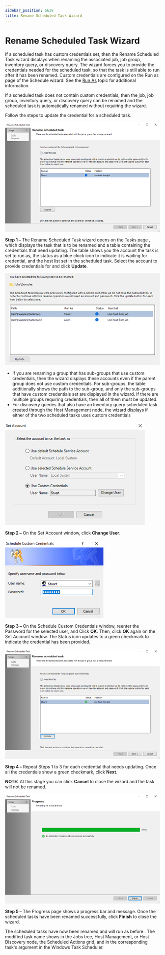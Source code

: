 ```yaml
---
sidebar_position: 5638
title: Rename Scheduled Task Wizard
---
```


# Rename Scheduled Task Wizard

If a scheduled task has custom credentials set, then the Rename Scheduled Task wizard displays when renaming the associated job, job group, inventory query, or discovery query. The wizard forces you to provide the credentials needed for the scheduled task, so that the task is still able to run after it has been renamed. Custom credentials are configured on the Run as page of the Schedule wizard. See the [Run As](Wizard#Run "Run As") topic for additional information.

If a scheduled task does not contain custom credentials, then the job, job group, inventory query, or discovery query can be renamed and the scheduled task is automatically renamed without requiring the wizard.

Follow the steps to update the credential for a scheduled task.

![Rename Scheduled Task wizard Tasks page](../../../../../../static/images/AccessAnalyzer_12.0/Content/Resources/Images/EnterpriseAuditor/Admin/Schedule/RenameScheduledTaskWizard/Tasks.png "Rename Scheduled Task wizard Tasks page")

**Step 1 –** The Rename Scheduled Task wizard opens on the Tasks page , which displays the task that is to be renamed and a table containing the credentials that need updating. The table shows you the account the task is set to run as, the status as a blue clock icon to indicate it is waiting for credential, and the host list set in the scheduled task. Select the account to provide credentials for and click **Update**.

![Group with multiple sub-group credentials to be updated](../../../../../../static/images/AccessAnalyzer_12.0/Content/Resources/Images/EnterpriseAuditor/Admin/Schedule/RenameScheduledTaskWizard/TasksSubGroups.png "Group with multiple sub-group credentials to be updated")

* If you are renaming a group that has sub-groups that use custom credentials, then the wizard displays these accounts even if the parent group does not use custom credentials. For sub-groups, the table additionally shows the path to the sub-group, and only the sub-groups that have custom credentials set are displayed in the wizard. If there are multiple groups requiring credentials, then all of them must be updated.
* For discovery queries that also have an Inventory query scheduled task created through the Host Management node, the wizard displays if either of the two scheduled tasks uses custom credentials

![Set Account window](../../../../../../static/images/AccessAnalyzer_12.0/Content/Resources/Images/EnterpriseAuditor/Admin/Schedule/RenameScheduledTaskWizard/SetAccount.png "Set Account window")

**Step 2 –** On the Set Account window, click **Change User**.

![Schedule Custom Credentials window](../../../../../../static/images/AccessAnalyzer_12.0/Content/Resources/Images/EnterpriseAuditor/Admin/Schedule/RenameScheduledTaskWizard/ScheduleCustomCredentials.png "Schedule Custom Credentials window")

**Step 3 –** On the Schedule Custom Credentials window, reenter the Password for the selected user, and Click **OK**. Then, click **OK** again on the Set Account window. The Status icon updates to a green checkmark to indicate the credential has been provided.

![Tasks page after credentials updated](../../../../../../static/images/AccessAnalyzer_12.0/Content/Resources/Images/EnterpriseAuditor/Admin/Schedule/RenameScheduledTaskWizard/TasksUpdated.png "Tasks page after credentials updated")

**Step 4 –**  Repeat Steps 1 to 3 for each credential that needs updating. Once all the credentials show a green checkmark, click **Next**.

**NOTE:** At this stage you can click **Cancel** to close the wizard and the task will not be renamed.

![Rename Scheduled Task wizard Progress page](../../../../../../static/images/AccessAnalyzer_12.0/Content/Resources/Images/EnterpriseAuditor/Admin/Schedule/RenameScheduledTaskWizard/Progress.png "Rename Scheduled Task wizard Progress page")

**Step 5 –** The Progress page shows a progress bar and message. Once the scheduled tasks have been renamed successfully, click **Finish** to close the wizard.

The scheduled tasks have now been renamed and will run as before . The modified task name shows in the Jobs tree, Host Management, or Host Discovery node, the Scheduled Actions grid, and in the corresponding task's argument in the Windows Task Scheduler.